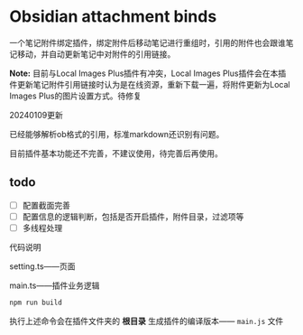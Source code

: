 # Obsidian attachment binds

一个笔记附件绑定插件，绑定附件后移动笔记进行重组时，引用的附件也会跟谁笔记移动，并自动更新笔记中对附件的引用链接。

**Note:** 目前与Local Images Plus插件有冲突，Local Images Plus插件会在本插件更新笔记附件引用链接时认为是在线资源，重新下载一遍，将附件更新为Local Images Plus的图片设置方式。待修复



20240109更新

已经能够解析ob格式的引用，标准markdown还识别有问题。


目前插件基本功能还不完善，不建议使用，待完善后再使用。

## todo

* [ ] 配置截面完善
* [ ] 配置信息的逻辑判断，包括是否开启插件，附件目录，过滤项等
* [ ] 多线程处理

代码说明

setting.ts——页面

main.ts——插件业务逻辑

```js
npm run build
```

执行上述命令会在插件文件夹的 **根目录** 生成插件的编译版本—— `main.js` 文件
